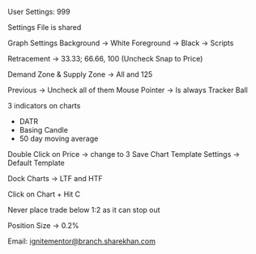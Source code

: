 User Settings: 999

Settings File is shared

Graph Settings
Background -> White
Foreground -> Black
 -> Scripts

Retracement ->  33.33; 66.66, 100 (Uncheck Snap to Price)

Demand Zone & Supply Zone -> All and 125

Previous -> Uncheck all of them
Mouse Pointer -> Is always Tracker Ball

3 indicators on charts
 - DATR
 - Basing Candle
 - 50 day moving average

Double Click on Price -> change to 3
Save Chart Template
Settings -> Default Template

Dock Charts -> LTF and HTF

Click on Chart + Hit C

Never place trade below 1:2 as it can stop out

Position Size -> 0.2%

Email: ignitementor@branch.sharekhan.com
<!--stackedit_data:
eyJoaXN0b3J5IjpbLTIxMDQ0MjE3ODFdfQ==
-->